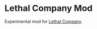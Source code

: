 # Lethal Company Mod

Experimental mod for [Lethal Company](https://store.steampowered.com/app/1966720/Lethal_Company/).
